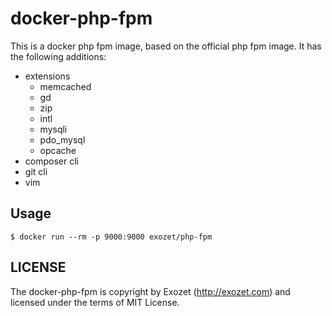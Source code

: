 # docker-php-fpm

This is a docker php fpm image, based on the official php fpm image. It has the following additions:

- extensions
  - memcached
  - gd
  - zip
  - intl
  - mysqli
  - pdo_mysql
  - opcache
- composer cli
- git cli
- vim

## Usage

``` console
$ docker run --rm -p 9000:9000 exozet/php-fpm
```

## LICENSE

The docker-php-fpm is copyright by Exozet (http://exozet.com) and licensed under the terms of MIT License.


